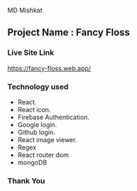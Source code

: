 MD Mishkat
## Project Name : Fancy Floss ##

### Live Site Link ###
https://fancy-floss.web.app/

### Technology used ###
* React.
* React icon.
* Firebase Authentication.
* Google login.
* Github login.
* React image viewer.
* Regex
* React router dom
* mongoDB

### Thank You ###